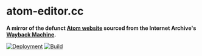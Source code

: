 # atom-editor.cc

**A mirror of the defunct [Atom website](https://atom.io) sourced from the Internet Archive's [Wayback Machine](https://web.archive.org).**

[![Deployment](https://img.shields.io/github/deployments/atom-editor-cc/atom-editor.cc/atom-editor-cc%20%28Production%29?label=Deployment&logo=github&style=for-the-badge)](https://github.com/atom-editor-cc/atom-editor.cc/deployments/activity_log?environment=atom-editor-cc+%28Production%29)
[![Build](https://img.shields.io/github/actions/workflow/status/atom-editor-cc/atom-editor.cc/ci.yml?branch=main&logo=github&style=for-the-badge)](https://github.com/atom-editor-cc/atom-editor.cc/actions/workflows/ci.yml)
